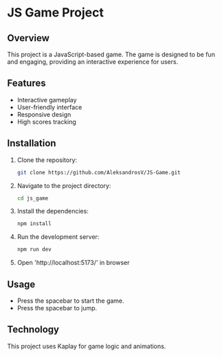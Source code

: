 # JS Game Project

## Overview
This project is a JavaScript-based game. The game is designed to be fun and engaging, providing an interactive experience for users.

## Features
- Interactive gameplay
- User-friendly interface
- Responsive design
- High scores tracking

## Installation
1. Clone the repository:
    ```sh
    git clone https://github.com/AleksandrosV/JS-Game.git
    ```
2. Navigate to the project directory:
    ```sh
    cd js_game
    ```
3. Install the dependencies:
    ```sh
    npm install
    ```
4. Run the development server:
    ```sh
    npm run dev
    ```
5. Open 'http://localhost:5173/' in browser

## Usage
- Press the spacebar to start the game.
- Press the spacebar to jump.

## Technology
This project uses Kaplay for game logic and animations.